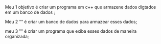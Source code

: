 Meu 1 objetivo é criar um programa em c++ que armazene dados digtados em um banco de dados ;	

Meu 2    ""    é criar um banco de dados para armazear esses dados;

meu 3    ""    é criar um programa que exiba esses dados de maneira organizada;

